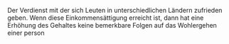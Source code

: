Der Verdienst mit der sich Leuten in unterschiedlichen Ländern zufrieden geben. Wenn diese Einkommensättigung erreicht ist, dann hat eine Erhöhung des Gehaltes keine bemerkbare Folgen auf das Wohlergehen einer person